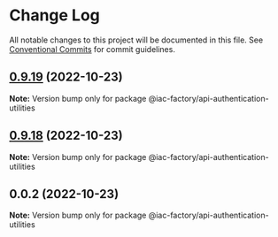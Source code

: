 # Change Log

All notable changes to this project will be documented in this file.
See [Conventional Commits](https://conventionalcommits.org) for commit guidelines.

## [0.9.19](https://github.com/iac-factory/node-authentication-api/compare/@iac-factory/api-authentication-utilities@0.9.18...@iac-factory/api-authentication-utilities@0.9.19) (2022-10-23)

**Note:** Version bump only for package @iac-factory/api-authentication-utilities





## [0.9.18](https://github.com/iac-factory/node-authentication-api/compare/@iac-factory/api-authentication-utilities@0.0.2...@iac-factory/api-authentication-utilities@0.9.18) (2022-10-23)

**Note:** Version bump only for package @iac-factory/api-authentication-utilities





## 0.0.2 (2022-10-23)

**Note:** Version bump only for package @iac-factory/api-authentication-utilities
